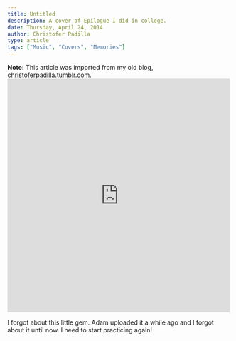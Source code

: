 ```yaml
---
title: Untitled
description: A cover of Epilogue I did in college.
date: Thursday, April 24, 2014
author: Christofer Padilla
type: article
tags: ["Music", "Covers", "Memories"]
---
```


<div class="info"><b>Note:</b> This article was imported from my old blog, <a href="https://christoferpadilla.tumblr.com/post/83691534796/i-forgot-about-this-little-gem-adam-uploaded-it-a">christoferpadilla.tumblr.com</a>.</div>

<div class="resp-container">
  <iframe class="resp-iframe" width="500" height="524" src="https://www.youtube.com/embed/Bx4gSbAu0Og" frameborder="0" allow="accelerometer; autoplay; clipboard-write; encrypted-media; gyroscope; picture-in-picture" allowfullscreen></iframe>
</div>

I forgot about this little gem. Adam uploaded it a while ago and I forgot about it until now. I need to start practicing again!

<TagLinks />

<Comments />
